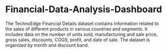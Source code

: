 # Financial-Data-Analysis-Dashboard
The TechnoEdge Financial Details dataset contains information related to the sales of different products in various countries and segments. It includes data on the number of units sold, manufacturing and sale price, gross sales, discounts, COGS, profit, and date of sale. The dataset is organized by month and discount band.
